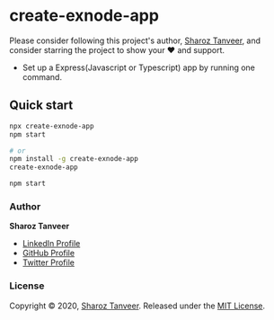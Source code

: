 # create-exnode-app

Please consider following this project's author, [Sharoz Tanveer](https://github.com/ShahrozTanveer), and consider starring the project to show your :heart: and support.

- Set up a Express(Javascript or Typescript) app by running one command.

## Quick start

```sh
npx create-exnode-app
npm start

# or
npm install -g create-exnode-app
create-exnode-app

npm start
```

### Author

**Sharoz Tanveer**

- [LinkedIn Profile](https://www.linkedin.com/in/sharoztanveer/)
- [GitHub Profile](https://github.com/ShahrozTanveer)
- [Twitter Profile](https://twitter.com/saadtanveer3121)

### License

Copyright © 2020, [Sharoz Tanveer](https://github.com/ShahrozTanveer).
Released under the [MIT License](LICENSE).

